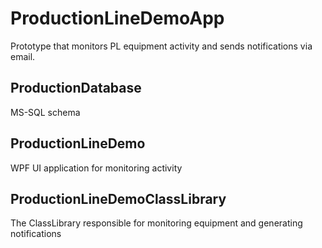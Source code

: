 # ProductionLineDemoApp

Prototype that monitors PL equipment activity and sends notifications via email.

## ProductionDatabase
MS-SQL schema
    
## ProductionLineDemo
WPF UI application for monitoring activity
    
## ProductionLineDemoClassLibrary
The ClassLibrary responsible for monitoring equipment and generating notifications